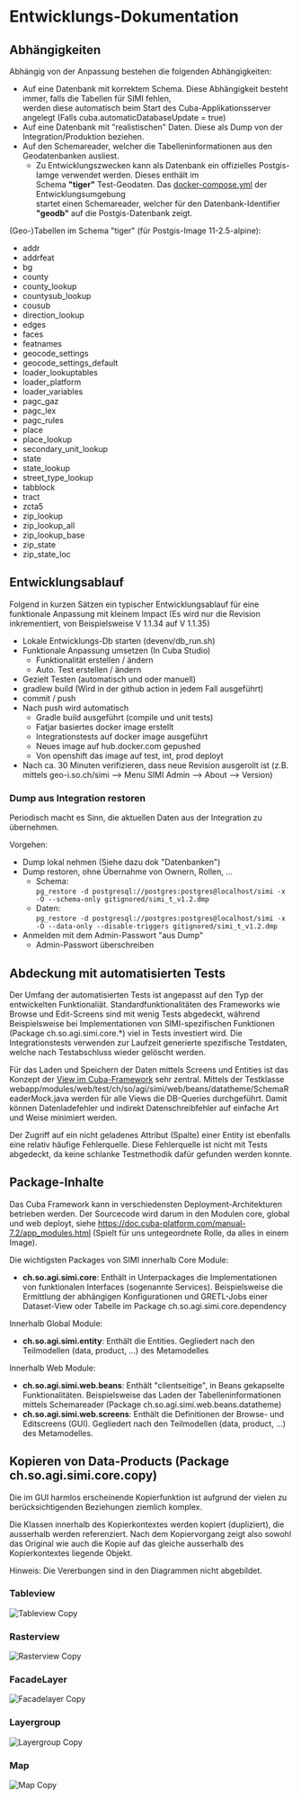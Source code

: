 # Entwicklungs-Dokumentation

## Abhängigkeiten

Abhängig von der Anpassung bestehen die folgenden Abhängigkeiten:

* Auf eine Datenbank mit korrektem Schema. Diese Abhängigkeit besteht immer, falls die Tabellen für SIMI fehlen,    
  werden diese automatisch beim Start des Cuba-Applikationsserver angelegt (Falls cuba.automaticDatabaseUpdate = true)
* Auf eine Datenbank mit "realistischen" Daten. Diese als Dump von der Integration/Produktion beziehen.
* Auf den Schemareader, welcher die Tabelleninformationen aus den Geodatenbanken ausliest.
  * Zu Entwicklungszwecken kann als Datenbank ein offizielles Postgis-Iamge verwendet werden. Dieses enthält im   
    Schema **"tiger"** Test-Geodaten. Das [docker-compose.yml](../devenv/docker-compose.yml) der Entwicklungsumgebung   
    startet einen Schemareader, welcher für den Datenbank-Identifier **"geodb"** auf die Postgis-Datenbank zeigt.
    
(Geo-)Tabellen im Schema "tiger" (für Postgis-Image 11-2.5-alpine):

* addr
* addrfeat
* bg
* county
* county_lookup
* countysub_lookup
* cousub
* direction_lookup
* edges
* faces
* featnames
* geocode_settings
* geocode_settings_default
* loader_lookuptables
* loader_platform
* loader_variables
* pagc_gaz
* pagc_lex
* pagc_rules
* place
* place_lookup
* secondary_unit_lookup
* state
* state_lookup
* street_type_lookup
* tabblock
* tract
* zcta5
* zip_lookup
* zip_lookup_all
* zip_lookup_base
* zip_state
* zip_state_loc 

## Entwicklungsablauf

Folgend in kurzen Sätzen ein typischer Entwicklungsablauf für eine funktionale Anpassung mit kleinem Impact (Es wird nur die Revision inkrementiert, von Beispielsweise V 1.1.34 auf V 1.1.35)

* Lokale Entwicklungs-Db starten (devenv/db_run.sh)
* Funktionale Anpassung umsetzen (In Cuba Studio)
  * Funktionalität erstellen / ändern
  * Auto. Test erstellen / ändern
* Gezielt Testen (automatisch und oder manuell)
* gradlew build (Wird in der github action in jedem Fall ausgeführt)
* commit / push
* Nach push wird automatisch
  * Gradle build ausgeführt (compile und unit tests)
  * Fatjar basiertes docker image erstellt
  * Integrationstests auf docker image ausgeführt
  * Neues image auf hub.docker.com gepushed
  * Von openshift das image auf test, int, prod deployt
* Nach ca. 30 Minuten verifizieren, dass neue Revision ausgerollt ist (z.B. mittels geo-i.so.ch/simi --> Menu SIMI Admin --> About --> Version)

### Dump aus Integration restoren

Periodisch macht es Sinn, die aktuellen Daten aus der Integration zu übernehmen.

Vorgehen:

* Dump lokal nehmen (Siehe dazu dok "Datenbanken")
* Dump restoren, ohne Übernahme von Ownern, Rollen, ... 
  * Schema:   
  ```pg_restore -d postgresql://postgres:postgres@localhost/simi -x -O --schema-only gitignored/simi_t_v1.2.dmp```
  * Daten:   
  ```pg_restore -d postgresql://postgres:postgres@localhost/simi -x -O --data-only --disable-triggers gitignored/simi_t_v1.2.dmp```  
* Anmelden mit dem Admin-Passwort "aus Dump"
  * Admin-Passwort überschreiben

## Abdeckung mit automatisierten Tests

Der Umfang der automatisierten Tests ist angepasst auf den Typ der entwickelten Funktionaliät. Standardfunktionalitäten des Frameworks wie Browse und Edit-Screens sind mit wenig Tests abgedeckt, während Beispielsweise bei Implementationen von SIMI-spezifischen Funktionen (Package ch.so.agi.simi.core.*) viel in Tests investiert wird. 
Die Integrationstests verwenden zur Laufzeit generierte spezifische Testdaten, welche nach Testabschluss wieder gelöscht werden.

Für das Laden und Speichern der Daten mittels Screens und Entities ist das Konzept der [View im Cuba-Framework](https://doc.cuba-platform.com/manual-latest/views.html) sehr zentral. Mittels der Testklasse webapp/modules/web/test/ch/so/agi/simi/web/beans/datatheme/SchemaReaderMock.java werden für alle Views die DB-Queries durchgeführt. Damit können Datenladefehler und indirekt Datenschreibfehler auf einfache Art und Weise minimiert werden.

Der Zugriff auf ein nicht geladenes Attribut (Spalte) einer Entity ist ebenfalls eine relativ häufige Fehlerquelle. Diese Fehlerquelle ist nicht mit Tests abgedeckt, da keine schlanke Testmethodik dafür gefunden werden konnte. 

## Package-Inhalte

Das Cuba Framework kann in verschiedensten Deployment-Architekturen betrieben werden. Der Sourcecode wird darum in den Modulen core, global und web deployt, siehe https://doc.cuba-platform.com/manual-7.2/app_modules.html (Spielt für uns untegeordnete Rolle, da alles in einem Image).

Die wichtigsten Packages von SIMI innerhalb Core Module:

* **ch.so.agi.simi.core**: Enthält in Unterpackages die Implementationen von funktionalen Interfaces (sogenannte Services). Beispielsweise die Ermittlung der abhängigen Konfigurationen und GRETL-Jobs einer Dataset-View oder Tabelle im Package ch.so.agi.simi.core.dependency

Innerhalb Global Module: 

* **ch.so.agi.simi.entity**: Enthält die Entities. Gegliedert nach den Teilmodellen (data, product, ...) des Metamodelles


Innerhalb Web Module:

* **ch.so.agi.simi.web.beans**: Enthält "clientseitige", in Beans gekapselte Funktionalitäten. Beispielsweise das Laden der Tabelleninformationen mittels Schemareader (Package ch.so.agi.simi.web.beans.datatheme)
* **ch.so.agi.simi.web.screens**: Enthält die Definitionen der Browse- und Editscreens (GUI). Gegliedert nach den Teilmodellen (data, product, ...) des Metamodelles.

## Kopieren von Data-Products (Package ch.so.agi.simi.core.copy)

Die im GUI harmlos erscheinende Kopierfunktion ist aufgrund der vielen zu berücksichtigenden Beziehungen
ziemlich komplex.

Die Klassen innerhalb des Kopierkontextes werden kopiert (dupliziert), die ausserhalb werden referenziert. 
Nach dem Kopiervorgang zeigt also sowohl das Original wie auch die Kopie auf das gleiche ausserhalb des
Kopierkontextes liegende Objekt.

Hinweis: Die Vererbungen sind in den Diagrammen nicht abgebildet.

### Tableview

![Tableview Copy](res/copy-tableview.png)

### Rasterview

![Rasterview Copy](res/copy-rasterview.png)

### FacadeLayer

![Facadelayer Copy](res/copy-facadelayer.png)

### Layergroup

![Layergroup Copy](res/copy-layergroup.png)

### Map

![Map Copy](res/copy-map.png)
